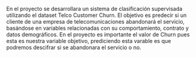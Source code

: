 En el proyecto se desarrollara un sistema de clasificación supervisada utilizando el dataset Telco Customer Churn. El objetivo es predecir si un cliente de una empresa de telecomunicaciones abandonará el servicio, basándose en variables relacionadas con su comportamiento, contrato y datos demográficos. En el proyecto es importante el valor de Churn pues esta es nuestra variable objetivo, prediciendo esta varable es que podremos descifrar si se abandonara el servicio o no.